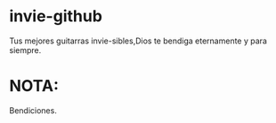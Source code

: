 # invie-github
Tus mejores guitarras invie-sibles,Dios te bendiga eternamente y para siempre.
# NOTA:
Bendiciones.
